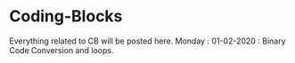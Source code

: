 # Coding-Blocks
Everything related to CB will be posted here.
Monday : 01-02-2020 : Binary Code Conversion and loops.
